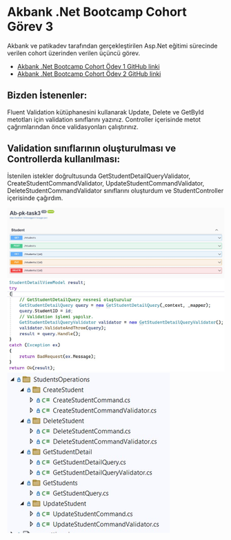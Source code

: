 # Akbank .Net Bootcamp Cohort Görev 3

Akbank ve patikadev tarafından gerçekleştirilen Asp.Net eğitimi sürecinde verilen cohort üzerinden verilen üçüncü görev.

-   [Akbank .Net Bootcamp Cohort Ödev 1 GitHub linki](https://github.com/ysfArslan1/Ab-pk-week1)
-   [Akbank .Net Bootcamp Cohort Ödev 2 GitHub linki](https://github.com/ysfArslan1/Ab-pk-week2)

## Bizden İstenenler:
Fluent Validation kütüphanesini kullanarak Update, Delete ve GetById metotları için validation sınıflarını yazınız. Controller içerisinde metot çağrımlarından önce validasyonları çalıştırınız.

## Validation sınıflarının oluşturulması ve Controllerda kullanılması:
İstenilen istekler doğrultusunda GetStudentDetailQueryValidator, CreateStudentCommandValidator, UpdateStudentCommandValidator, DeleteStudentCommandValidator sınıflarını oluşturdum ve StudentController içerisinde çağırdım.

![Servisler ve Dependency Injection](images/a1.jpeg)
![Servisler ve Dependency Injection](images/v1.jpeg)
![Servisler ve Dependency Injection](images/f.jpeg)
